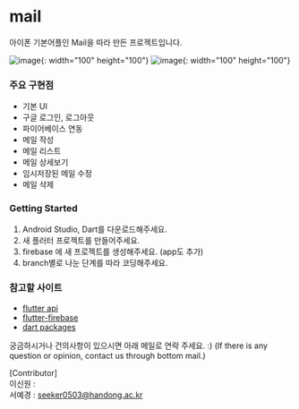 # mail

아이폰 기본어플인 Mail을 따라 만든 프로젝트입니다.

![image](https://user-images.githubusercontent.com/83738381/177155571-906bc106-bdad-4f06-8219-9e07e99c747c.png){: width="100" height="100"}
![image](https://user-images.githubusercontent.com/83738381/177166285-0cfd3a4b-9d2b-4789-b11d-3b76ebe13c95.png){: width="100" height="100"}

          

### 주요 구현점

- 기본 UI
- 구글 로그인, 로그아웃
- 파이어베이스 연동
- 메일 작성
- 메일 리스트
- 메일 상세보기
- 임시저장된 메일 수정
- 메일 삭제          


### Getting Started

1. Android Studio, Dart를 다운로드해주세요.
2. 새 플러터 프로젝트를 만들어주세요.
3. firebase 에 새 프로젝트를 생성해주세요. (app도 추가)
4. branch별로 나눈 단계를 따라 코딩해주세요.          
          

### 참고할 사이트

- [flutter api](https://api.flutter.dev/)
- [flutter-firebase](https://firebase.flutter.dev/)
- [dart packages](https://pub.dev/)      



궁금하시거나 건의사항이 있으시면 아래 메일로 연락 주세요. :)
(If there is any question or opinion, contact us through bottom mail.)

[Contributor]     
이신원 :      
서예경 : seeker0503@handong.ac.kr
